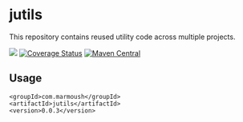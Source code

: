 # jutils
This repository contains reused utility code across multiple projects.

![](https://travis-ci.org/IsmailMarmoush/jutils.svg?branch=master)
[![Coverage Status](https://coveralls.io/repos/github/IsmailMarmoush/jutils/badge.svg?branch=master)](https://coveralls.io/github/IsmailMarmoush/jutils?branch=master)
[![Maven Central](https://maven-badges.herokuapp.com/maven-central/com.marmoush/jutils/badge.svg?style=flat-square)](https://maven-badges.herokuapp.com/maven-central/com.marmoush/jutils/)

## Usage
```
<groupId>com.marmoush</groupId>
<artifactId>jutils</artifactId>
<version>0.0.3</version>
``` 
